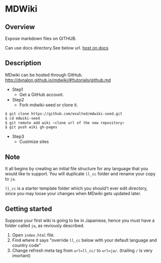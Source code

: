 MDWiki
============================

Overview
----------------------------

Expose markdown files on GITHUB.

Can use docs directory.See below url.
[host on docs](./host-github.md)

Description
----------------------------

MDwiki can be hosted through GitHub.
http://dynalon.github.io/mdwiki/#!tutorials/github.md

* Step1
  - Get a GitHub account.
* Step2
  - Fork mdwiki-seed or clone it.
```bash
$ git clone https://github.com/exalted/mdwiki-seed.git
$ cd mdwiki-seed
$ git remote add wiki <clone url of the new repository>
$ git push wiki gh-pages
```

* Step3
  - Custmize sites

Note
--------------------------------
It all begins by creating an initial file structure for any language that you would like to support. You will duplicate `ll_cc` folder and rename your copy to `ja`.

`ll_cc` is a starter template folder which you should't ever edit directory, since you may loose your changes when MDwiki gets updated later.

Getting started
-----
Suppose your first wiki is going to be in Japaniese, hence you must have a folder called `ja`, as reviously described.

1. Open `index.html` file.
2. Find where it says "override `ll_cc` below with your default language and country code"
3. Change refresh meta tag from `url=ll_cc/` to `url=ja/`. (trailing `/` is very imortant)
